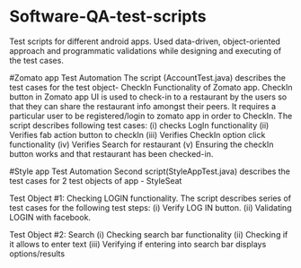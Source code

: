 # Software-QA-test-scripts
Test scripts for different android apps.
Used data-driven, object-oriented approach and programmatic validations while designing and executing of the test cases.

#Zomato app Test Automation
The script (AccountTest.java) describes the test cases for the test object- CheckIn Functionality of Zomato app.
CheckIn button in Zomato app UI is used to check-in to a restaurant by the users so that they can share the restaurant info amongst their
peers. It requires a particular user to be registered/login to zomato app in order to CheckIn.
The script describes following test cases:
(i) checks LogIn functionality 
(ii) Verifies fab action button to checkIn
(iii) Verifies CheckIn option click functionality 
(iv) Verifies Search for restaurant
(v) Ensuring the checkIn button works and that restaurant has been checked-in.

#Style app Test Automation
Second script(StyleAppTest.java) describes the test cases for 2 test objects of app - StyleSeat

Test Object #1: Checking LOGIN functionality.
The script describes series of test cases for the following test steps: 
(i) Verify LOG IN button.
(ii) Validating LOGIN with facebook.

Test Object #2: Search
(i) Checking search bar functionality
(ii) Checking if it allows to enter text 
(iii) Verifying if entering into search bar displays options/results 


